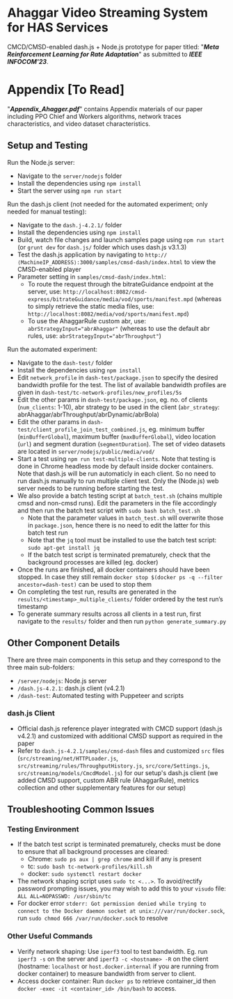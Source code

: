 # Ahaggar Video Streaming System for HAS Services

CMCD/CMSD-enabled dash.js + Node.js prototype for paper titled: "___Meta Reinforcement Learning for Rate Adaptation___" as submitted to ___IEEE INFOCOM'23___. 

# Appendix [To Read]

"___Appendix_Ahagger.pdf___" contains Appendix materials of our paper including PPO Chief and Workers algorithms, network traces characteristics, and video dataset characteristics.

## Setup and Testing

Run the Node.js server:
- Navigate to the `server/nodejs` folder
- Install the dependencies using `npm install`
- Start the server using `npm run start`

Run the dash.js client (not needed for the automated experiment; only needed for manual testing):
- Navigate to the `dash.j-4.2.1/` folder
- Install the dependencies using `npm install`
- Build, watch file changes and launch samples page using `npm run start` (or `grunt dev` for `dash.js/` folder which uses dash.js v3.1.3)
- Test the dash.js application by navigating to `http://⟨MachineIP_ADDRESS⟩:3000/samples/cmsd-dash/index.html` to view the CMSD-enabled player
- Parameter setting in `samples/cmsd-dash/index.html`: 
    - To route the request through the bitrateGuidance endpoint at the server, use: `http://localhost:8082/cmsd-express/bitrateGuidance/media/vod/sports/manifest.mpd` (whereas to simply retrieve the static media files, use: `http://localhost:8082/media/vod/sports/manifest.mpd`)
    - To use the AhaggarRule custom abr, use: `abrStrategyInput="abrAhaggar"` (whereas to use the default abr rules, use: `abrStrategyInput="abrThroughput"`)

Run the automated experiment:
- Navigate to the `dash-test/` folder
- Install the dependencies using `npm install`
- Edit `network_profile` in `dash-test/package.json` to specify the desired bandwidth profile for the test. The list of available bandwidth profiles are given in `dash-test/tc-network-profiles/new_profiles/5s`
- Edit the other params in `dash-test/package.json`, eg. no. of clients (`num_clients`: 1-10), abr strategy to be used in the client (`abr_strategy`: abrAhaggar/abrThroughput/abrDynamic/abrBola)
- Edit the other params in `dash-test/client_profile_join_test_combined.js`, eg. minimum buffer (`minBufferGlobal`), maximum buffer (`maxBufferGlobal`), video location (`url`) and segment duration (`segmentDuration`). The set of video datasets are located in `server/nodejs/public/media/vod/`
- Start a test using `npm run test-multiple-clients`. Note that testing is done in Chrome headless mode by default inside docker containers. Note that dash.js will be run automaticly in each client. So no need to run dash.js manually to run multiple client test. Only the (Node.js) web server needs to be running before starting the test.
- We also provide a batch testing script at `batch_test.sh` (chains multiple cmsd and non-cmsd runs). Edit the parameters in the file accordingly and then run the batch test script with `sudo bash batch_test.sh`
    - Note that the parameter values in `batch_test.sh` will overwrite those in `package.json`, hence there is no need to edit the latter for this batch test run
    - Note that the `jq` tool must be installed to use the batch test script: `sudo apt-get install jq`
    - If the batch test script is terminated prematurely, check that the background processes are killed (eg. docker)
- Once the runs are finished, all docker containers should have been stopped. In case they still remain `docker stop $(docker ps -q --filter ancestor=dash-test)` can be used to stop them
- On completing the test run, results are generated in the `results/<timestamp>_multiple_clients/` folder ordered by the test run’s timestamp
- To generate summary results across all clients in a test run, first navigate to the `results/` folder and then run `python generate_summary.py`


## Other Component Details

There are three main components in this setup and they correspond to the three main sub-folders:

- `/server/nodejs`: Node.js server
- `/dash.js-4.2.1`: dash.js client (v4.2.1)
- `/dash-test`: Automated testing with Puppeteer and scripts

### dash.js Client

- Official dash.js reference player integrated with CMCD support (dash.js v4.2.1) and customized with additional CMSD support as required in the paper
- Refer to `dash.js-4.2.1/samples/cmsd-dash` files and customized `src` files (`src/streaming/net/HTTPLoader.js`, `src/streaming/rules/ThroughputHistory.js`, `src/core/Settings.js`, `src/streaming/models/CmcdModel.js`) for our setup's dash.js client (we added CMSD support, custom ABR rule (AhaggarRule), metrics collection and other supplementary features for our setup)

<!-- ### Automated Testing with Puppeteer and Scripts

- Puppeteer is used for automated headless Chrome-based testing
- Headless mode can also be turned off in `dash-test/run-multiple-clients.js` (search for parameter `headless`) -- **NOT AVAILABLE IN DOCKER MODE** -->


## Troubleshooting Common Issues

### Testing Environment

- If the batch test script is terminated prematurely, checks must be done to ensure that all background processes are cleared:
    - Chrome: `sudo ps aux | grep chrome` and kill if any is present
    - tc: `sudo bash tc-network-profiles/kill.sh`
    - docker: `sudo systemctl restart docker`
- The network shaping script uses `sudo tc <...>`. To avoid/rectify password prompting issues, you may wish to add this to your `visudo` file: `ALL ALL=NOPASSWD: /usr/sbin/tc`
- For docker error `stderr: Got permission denied while trying to connect to the Docker daemon socket at unix:///var/run/docker.sock`, run `sudo chmod 666 /var/run/docker.sock` to resolve

### Other Useful Commands

- Verify network shaping: Use `iperf3` tool to test bandwidth. Eg. run `iperf3 -s` on the server and `iperf3 -c <hostname> -R` on the client (hostname: `localhost` or `host.docker.internal` if you are running from docker container) to measure bandwidth from server to client.
- Access docker container: Run `docker ps` to retrieve container_id then `docker -exec -it <container_id> /bin/bash` to access.
